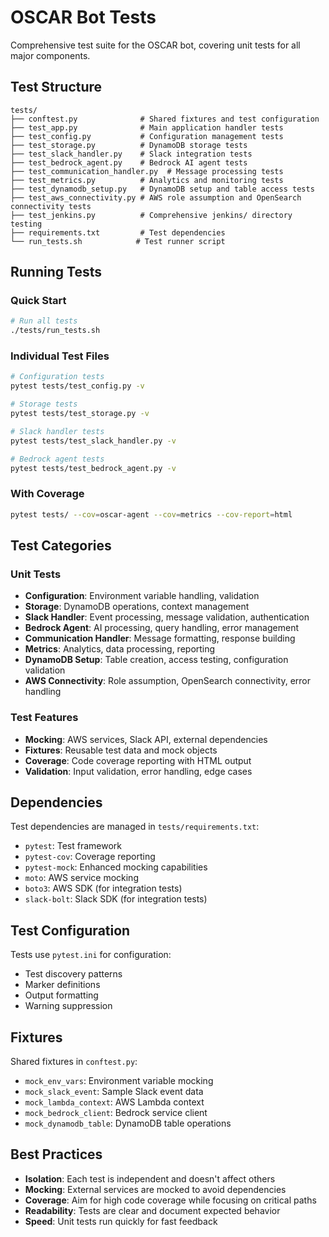 # OSCAR Bot Tests

Comprehensive test suite for the OSCAR bot, covering unit tests for all major components.

## Test Structure

```
tests/
├── conftest.py              # Shared fixtures and test configuration
├── test_app.py              # Main application handler tests
├── test_config.py           # Configuration management tests
├── test_storage.py          # DynamoDB storage tests
├── test_slack_handler.py    # Slack integration tests
├── test_bedrock_agent.py    # Bedrock AI agent tests
├── test_communication_handler.py  # Message processing tests
├── test_metrics.py          # Analytics and monitoring tests
├── test_dynamodb_setup.py   # DynamoDB setup and table access tests
├── test_aws_connectivity.py # AWS role assumption and OpenSearch connectivity tests
├── test_jenkins.py          # Comprehensive jenkins/ directory testing
├── requirements.txt         # Test dependencies
└── run_tests.sh            # Test runner script
```

## Running Tests

### Quick Start
```bash
# Run all tests
./tests/run_tests.sh
```

### Individual Test Files
```bash
# Configuration tests
pytest tests/test_config.py -v

# Storage tests
pytest tests/test_storage.py -v

# Slack handler tests
pytest tests/test_slack_handler.py -v

# Bedrock agent tests
pytest tests/test_bedrock_agent.py -v
```

### With Coverage
```bash
pytest tests/ --cov=oscar-agent --cov=metrics --cov-report=html
```

## Test Categories

### Unit Tests
- **Configuration**: Environment variable handling, validation
- **Storage**: DynamoDB operations, context management
- **Slack Handler**: Event processing, message validation, authentication
- **Bedrock Agent**: AI processing, query handling, error management
- **Communication Handler**: Message formatting, response building
- **Metrics**: Analytics, data processing, reporting
- **DynamoDB Setup**: Table creation, access testing, configuration validation
- **AWS Connectivity**: Role assumption, OpenSearch connectivity, error handling

### Test Features
- **Mocking**: AWS services, Slack API, external dependencies
- **Fixtures**: Reusable test data and mock objects
- **Coverage**: Code coverage reporting with HTML output
- **Validation**: Input validation, error handling, edge cases

## Dependencies

Test dependencies are managed in `tests/requirements.txt`:
- `pytest`: Test framework
- `pytest-cov`: Coverage reporting
- `pytest-mock`: Enhanced mocking capabilities
- `moto`: AWS service mocking
- `boto3`: AWS SDK (for integration tests)
- `slack-bolt`: Slack SDK (for integration tests)

## Test Configuration

Tests use `pytest.ini` for configuration:
- Test discovery patterns
- Marker definitions
- Output formatting
- Warning suppression

## Fixtures

Shared fixtures in `conftest.py`:
- `mock_env_vars`: Environment variable mocking
- `mock_slack_event`: Sample Slack event data
- `mock_lambda_context`: AWS Lambda context
- `mock_bedrock_client`: Bedrock service client
- `mock_dynamodb_table`: DynamoDB table operations

## Best Practices

- **Isolation**: Each test is independent and doesn't affect others
- **Mocking**: External services are mocked to avoid dependencies
- **Coverage**: Aim for high code coverage while focusing on critical paths
- **Readability**: Tests are clear and document expected behavior
- **Speed**: Unit tests run quickly for fast feedback
